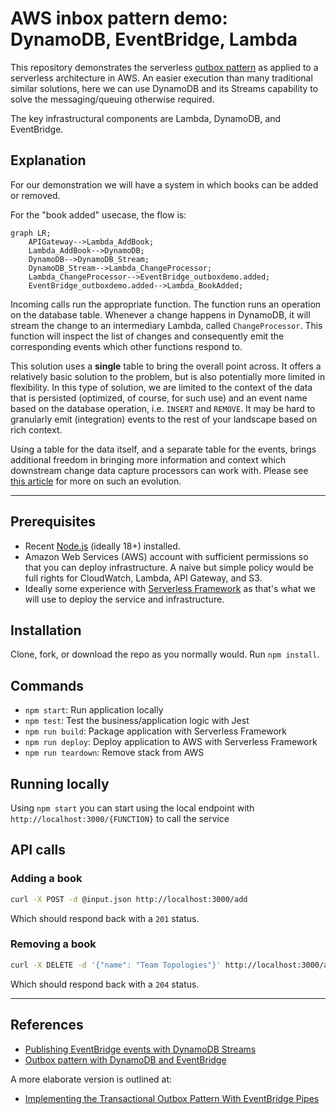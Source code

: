 # AWS inbox pattern demo: DynamoDB, EventBridge, Lambda

This repository demonstrates the serverless [outbox pattern](https://d1.awsstatic.com/architecture-diagrams/ArchitectureDiagrams/aws-reference-architecture-hybrid-domain-consistency-ra.pdf?did=wp_card&trk=wp_card) as applied to a serverless architecture in AWS. An easier execution than many traditional similar solutions, here we can use DynamoDB and its Streams capability to solve the messaging/queuing otherwise required.

The key infrastructural components are Lambda, DynamoDB, and EventBridge.

## Explanation

For our demonstration we will have a system in which books can be added or removed.

For the "book added" usecase, the flow is:

```mermaid
graph LR;
    APIGateway-->Lambda_AddBook;
    Lambda_AddBook-->DynamoDB;
    DynamoDB-->DynamoDB_Stream;
    DynamoDB_Stream-->Lambda_ChangeProcessor;
    Lambda_ChangeProcessor-->EventBridge_outboxdemo.added;
    EventBridge_outboxdemo.added-->Lambda_BookAdded;
```

Incoming calls run the appropriate function. The function runs an operation on the database table. Whenever a change happens in DynamoDB, it will stream the change to an intermediary Lambda, called `ChangeProcessor`. This function will inspect the list of changes and consequently emit the corresponding events which other functions respond to.

This solution uses a **single** table to bring the overall point across. It offers a relatively basic solution to the problem, but is also potentially more limited in flexibility. In this type of solution, we are limited to the context of the data that is persisted (optimized, of course, for such use) and an event name based on the database operation, i.e. `INSERT` and `REMOVE`. It may be hard to granularly emit (integration) events to the rest of your landscape based on rich context.

Using a table for the data itself, and a separate table for the events, brings additional freedom in bringing more information and context which downstream change data capture processors can work with. Please see [this article](https://betterprogramming.pub/implementing-the-transactional-outbox-pattern-with-eventbridge-pipes-125cb3f51f32) for more on such an evolution.

---

## Prerequisites

- Recent [Node.js](https://nodejs.org/en/) (ideally 18+) installed.
- Amazon Web Services (AWS) account with sufficient permissions so that you can deploy infrastructure. A naive but simple policy would be full rights for CloudWatch, Lambda, API Gateway, and S3.
- Ideally some experience with [Serverless Framework](https://www.serverless.com) as that's what we will use to deploy the service and infrastructure.

## Installation

Clone, fork, or download the repo as you normally would. Run `npm install`.

## Commands

- `npm start`: Run application locally
- `npm test`: Test the business/application logic with Jest
- `npm run build`: Package application with Serverless Framework
- `npm run deploy`: Deploy application to AWS with Serverless Framework
- `npm run teardown`: Remove stack from AWS

## Running locally

Using `npm start` you can start using the local endpoint with `http://localhost:3000/{FUNCTION}` to call the service

## API calls

### Adding a book

```bash
curl -X POST -d @input.json http://localhost:3000/add
```

Which should respond back with a `201` status.

### Removing a book

```bash
curl -X DELETE -d '{"name": "Team Topologies"}' http://localhost:3000/add
```

Which should respond back with a `204` status.

---

## References

- [Publishing EventBridge events with DynamoDB Streams](https://www.boyney.io/blog/2022-11-03-eventbridge-events-with-dynamodb)
- [Outbox pattern with DynamoDB and EventBridge](https://serverlessland.com/patterns/dynamodb-streams-to-eventbridge-outbox-pattern)

A more elaborate version is outlined at:

- [Implementing the Transactional Outbox Pattern With EventBridge Pipes](https://betterprogramming.pub/implementing-the-transactional-outbox-pattern-with-eventbridge-pipes-125cb3f51f32)
